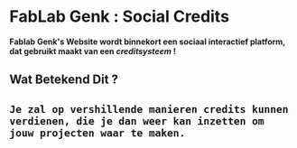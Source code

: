 # FabLab Genk : Social Credits
**Fablab Genk's Website wordt binnekort een sociaal interactief platform, dat gebruikt maakt van een _creditsysteem_ !**

## Wat Betekend Dit ?
```Je zal op vershillende manieren credits kunnen verdienen, die je dan weer kan inzetten om jouw projecten waar te maken.```
-
